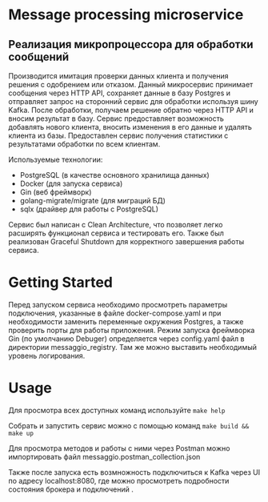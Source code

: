 # Message processing microservice


## Реализация микропроцессора для обработки сообщений

Производится имитация проверки данных клиента и получения решения с одобрением или отказом.  Данный микросервис принимает сообщения через HTTP API, сохраняет данные в базу Postgres и отправляет запрос на сторонний сервис для обработки используя шину Kafka. После обработки, получаем решение обратно через HTTP API и вносим результат в базу. Сервис предоставляет возможность добавлять нового клиента, вносить изменения в его данные и удалять клиента из базы. Предоставлен сервис получения статистики с результатами обработки по всем клиентам.


Используемые технологии:
- PostgreSQL (в качестве основного хранилища данных)
- Docker (для запуска сервиса)
- Gin (веб фреймворк)
- golang-migrate/migrate (для миграций БД)
- sqlx (драйвер для работы с PostgreSQL)

Сервис был написан с Clean Architecture, что позволяет легко расширять функционал сервиса и тестировать его.
Также был реализован Graceful Shutdown для корректного завершения работы сервиса.


# Getting Started

Перед запуском сервиса необходимо просмотреть параметры подключения, указанные в файле docker-compose.yaml и при необходимости заменить переменные окружения Postgres, а также проверить порты для работы приложения. Режим запуска фреймворка Gin (по умолчанию Debuger) определяется через config.yaml файл в директории messaggio_registry. Там же можно выставить необходимый уровень логирования.

# Usage

Для просмотра всех доступных команд используйте `make help`

Собрать и запустить сервис можно с помощью команд `make build && make up`

Для просмотра методов и работы с ними через Postman можно импортировать файл messaggio.postman_collection.json

Также после запуска есть возмножность подключиться к Kafka через UI по адресу localhost:8080, где можно просмотреть подробности состояния брокера и подключений .